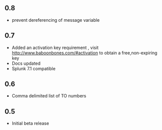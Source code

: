 0.8
----
* prevent dereferencing of message variable

0.7
-----
* Added an activation key requirement , visit http://www.baboonbones.com/#activation to obtain a free,non-expiring key
* Docs updated
* Splunk 7.1 compatible

0.6
-----
* Comma delimited list of TO numbers

0.5
-----
* Initial beta release
